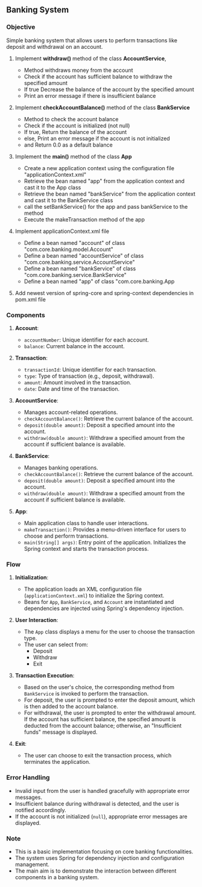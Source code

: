 ## Banking System

### Objective

Simple banking system that allows users to perform transactions like deposit and withdrawal on an account.

1. Implement **withdraw()** method of the class **AccountService**,

   - Method withdraws money from the account
   - Check if the account has sufficient balance to withdraw the specified amount
   - If true Decrease the balance of the account by the specified amount
   - Print an error message if there is insufficient balance

2. Implement **checkAccountBalance()** method of the class **BankService**

   - Method to check the account balance
   - Check if the account is initialized (not null)
   - If true, Return the balance of the account
   - else, Print an error message if the account is not initialized
   - and Return 0.0 as a default balance

3. Implement the **main()** method of the class **App**

    - Create a new application context using the configuration file "applicationContext.xml"
    - Retrieve the bean named "app" from the application context and cast it to the App class
    - Retrieve the bean named "bankService" from the application context and cast it to the BankService class
    - call the setBankService() for the app and pass bankService to the method
    - Execute the makeTransaction method of the app

4. Implement applicationContext.xml file
    - Define a bean named "account" of class "com.core.banking.model.Account"
    - Define a bean named "accountService" of class "com.core.banking.service.AccountService"
    - Define a bean named "bankService" of class "com.core.banking.service.BankService"
    - Define a bean named "app" of class "com.core.banking.App

5. Add newest version of spring-core and spring-context dependencies in pom.xml file

### Components

1. **Account**:

   - `accountNumber`: Unique identifier for each account.
   - `balance`: Current balance in the account.

2. **Transaction**:

   - `transactionId`: Unique identifier for each transaction.
   - `type`: Type of transaction (e.g., deposit, withdrawal).
   - `amount`: Amount involved in the transaction.
   - `date`: Date and time of the transaction.

3. **AccountService**:

   - Manages account-related operations.
   - `checkAccountBalance()`: Retrieve the current balance of the account.
   - `deposit(double amount)`: Deposit a specified amount into the account.
   - `withdraw(double amount)`: Withdraw a specified amount from the account if sufficient balance is available.

4. **BankService**:

   - Manages banking operations.
   - `checkAccountBalance()`: Retrieve the current balance of the account.
   - `deposit(double amount)`: Deposit a specified amount into the account.
   - `withdraw(double amount)`: Withdraw a specified amount from the account if sufficient balance is available.

5. **App**:
   - Main application class to handle user interactions.
   - `makeTransaction()`: Provides a menu-driven interface for users to choose and perform transactions.
   - `main(String[] args)`: Entry point of the application. Initializes the Spring context and starts the transaction process.

### Flow

1. **Initialization**:

   - The application loads an XML configuration file (`applicationContext.xml`) to initialize the Spring context.
   - Beans for `App`, `BankService`, and `Account` are instantiated and dependencies are injected using Spring's dependency injection.

2. **User Interaction**:

   - The `App` class displays a menu for the user to choose the transaction type.
   - The user can select from:
     - Deposit
     - Withdraw
     - Exit

3. **Transaction Execution**:

   - Based on the user's choice, the corresponding method from `BankService` is invoked to perform the transaction.
   - For deposit, the user is prompted to enter the deposit amount, which is then added to the account balance.
   - For withdrawal, the user is prompted to enter the withdrawal amount. If the account has sufficient balance, the specified amount is deducted from the account balance; otherwise, an "Insufficient funds" message is displayed.

4. **Exit**:
   - The user can choose to exit the transaction process, which terminates the application.

### Error Handling

- Invalid input from the user is handled gracefully with appropriate error messages.
- Insufficient balance during withdrawal is detected, and the user is notified accordingly.
- If the account is not initialized (`null`), appropriate error messages are displayed.

### Note

- This is a basic implementation focusing on core banking functionalities.
- The system uses Spring for dependency injection and configuration management.
- The main aim is to demonstrate the interaction between different components in a banking system.

